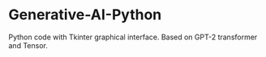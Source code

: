 # Generative-AI-Python
 Python code with Tkinter graphical interface. Based on GPT-2 transformer and Tensor.
